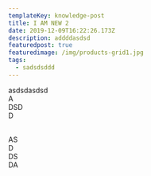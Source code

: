 ```yaml
---
templateKey: knowledge-post
title: I AM NEW 2
date: 2019-12-09T16:22:26.173Z
description: addddasdsd
featuredpost: true
featuredimage: /img/products-grid1.jpg
tags:
  - sadsdsddd
---
```

asdsdasdsd\
A\
DSD\
D

\
AS\
D\
DS\
DA
